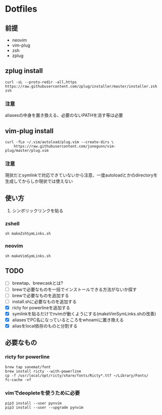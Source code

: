 # Dotfiles
## 前提
- neovim
- vim-plug
- zsh
- zplug

## zplug install
```
curl -sL --proto-redir -all,https https://raw.githubusercontent.com/zplug/installer/master/installer.zsh| zsh
```

### 注意
aliasesの中身を置き換える、必要のないPATHを消す等は必要

## vim-plug install
```
curl -fLo ~/.vim/autoload/plug.vim --create-dirs \
    https://raw.githubusercontent.com/junegunn/vim-plug/master/plug.vim
```

### 注意
現状だとsymlinkで対応できていないから注意、一度autoloadとかのdirectoryを生成してからしか現状では使えない

## 使い方
1. シンボリックリンクを貼る
### zshell
```
sh makeZshSymLinks.sh
```

### neovim
```
sh makeVimSymLinks.sh
```

## TODO
- [ ] brewtap、brewcaskとは?
- [ ] brewで必要なものを一括でインストールできる方法がないか探す
- [ ] brewで必要なものを追加する
- [ ] install.shに必要なものを追加する
- [x] ricty for powerlineを追加する
- [x] symlinkを貼るだけでnvimが動くようにする(makeVimSymLinks.shの改善)
- [x] aliasesでPC名になっているところをwhoamiに置き換える
- [x] aliasをlocal依存のものと分割する

## 必要なもの
### ricty for powerline
```
brew tap sanemat/font
brew install ricty --with-powerline
cp -f /usr/local/opt/ricty/share/fonts/Ricty*.ttf ~/Library/Fonts/
fc-cache -vf
```

### vimでdeopleteを使うために必要
```
pip3 install --user pynvim
pip3 install --user --upgrade pynvim
```

